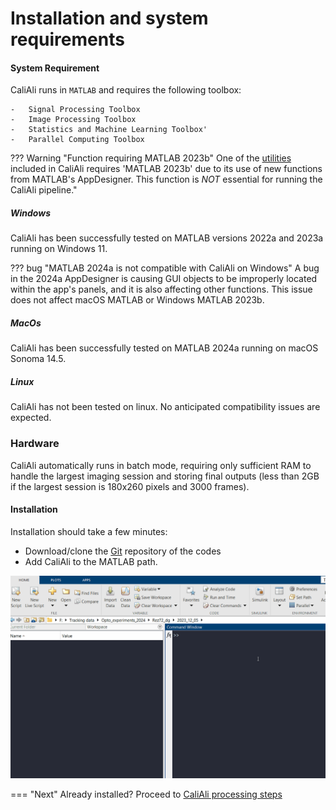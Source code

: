 # Installation and system requirements

#### System Requirement <a id="requirement"></a>
CaliAli runs in `MATLAB` and requires the following toolbox:
```
-	Signal Processing Toolbox
-	Image Processing Toolbox
-	Statistics and Machine Learning Toolbox'
-	Parallel Computing Toolbox
```
??? Warning "Function requiring MATLAB 2023b"
	One of the [utilities](Utilities.md#bv_app) included in CaliAli requires 'MATLAB 2023b' due to its use of new functions from MATLAB's AppDesigner. This function is *NOT* essential for running the CaliAli pipeline."
	
##### Windows
CaliAli has been successfully tested on MATLAB versions 2022a and 2023a running on Windows 11.

??? bug "MATLAB 2024a is not compatible with CaliAli on Windows"
	A bug in the 2024a AppDesigner is causing GUI objects to be improperly located within the app's panels, and it is also affecting other functions. This issue does not affect macOS MATLAB or Windows MATLAB 2023b.
	
##### MacOs
CaliAli has been successfully tested on MATLAB 2024a running on macOS Sonoma 14.5. 


##### Linux

CaliAli has not been tested on linux. No anticipated compatibility issues are expected.

### Hardware <a id="hardware"></a>

CaliAli automatically runs in batch mode, requiring only sufficient RAM to handle the largest imaging session and storing final outputs (less than 2GB if the largest session is 180x260 pixels and 3000 frames).

#### Installation <a id="installation"></a>
Installation should take a few minutes:

-	Download/clone the [Git](https://github.com/CaliAli-PV/CaliAli) repository of the codes
-	Add CaliAli to the MATLAB path.


![Add to path](files/Add_to_path.gif)

=== "Next"
Already installed? Proceed to [CaliAli processing steps](Getting_started.md#ps)